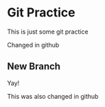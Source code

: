 # Git Practice

This is just some git practice

Changed in github

## New Branch

Yay!

This was also changed in github
